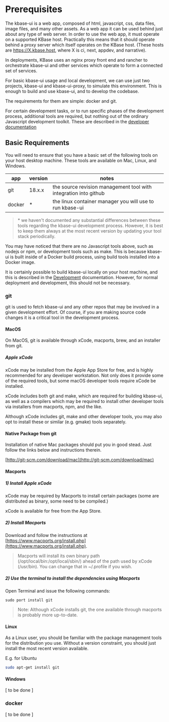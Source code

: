 # Prerequisites

The kbase-ui is a web app, composed of html, javascript, css, data files, image files, and many other assets. As a web app it can be used behind just about any type of web server. In order to use the web app, it must operate on a supported KBase host. Practically this means that it should operate behind a proxy server which itself operates on the KBase host. (These hosts are https://X.kbase.host, where X is ci, next, appdev, and narrative).

In deployments, KBase uses an nginx proxy front end and rancher to orchestrate kbase-ui and other services which operate to form a connected set of services.

For basic kbase-ui usage and local development, we can use just two projects, kbase-ui and kbase-ui-proxy, to simulate this environment. This is enough to build and use kbase-ui, and to develop the codebase.

The requirements for them are simple: docker and git.

For certain development tasks, or to run specific phases of the development process, additional tools are required, but nothing out of the ordinary Javascript development toolkit. These are described in the [developer documentation](../development/README.md)

## Basic Requirements

You will need to ensure that you have a basic set of the following tools on your host desktop machine. These tools are available on Mac, Linux, and Windows.

| app | version | notes |
|-----|---------|------ |
| git    | 18.x.x | the source revision management tool with integration into github |
| docker | * | the linux container manager you will use to run kbase-ui |

> \* we haven't documented any substantial differences between these tools regarding the kbase-ui development process. However, it is best to keep them always at the most recent version by updating your tool stack periodically.

You may have noticed that there are no Javascript tools above, such as nodejs or npm, or development tools such as make. This is because kbase-ui is built inside of a Docker build process, using build tools installed into a Docker image.

It is certainly possible to build kbase-ui locally on your host machine, and this is described in the [Development](../development/README.md) documentation. However, for normal deployment and development, this should not be necessary.


### git

git is used to fetch kbase-ui and any other repos that may be involved in a given development effort. Of course, if you are making source code changes it is a critical tool in the development process.

#### MacOS

On MacOS, git is available through xCode, macports, brew, and an installer from git.

##### Apple xCode

xCode may be installed from the Apple App Store for free, and is highly recommended for any developer workstation. Not only does it provide some of the required tools, but some macOS developer tools require xCode be installed.

xCode includes both git and make, which are required for building kbase-ui, as well as a compilers which may be required to install other developer tools via installers from macports, npm, and the like.

Although xCode includes git, make and other developer tools, you may also opt to install these or similar (e.g. gmake) tools separately.


#### Native Package from git

Installation of native Mac packages should put you in good stead. Just follow the links below and instructions therein.

[http://git-scm.com/download/mac](http://git-scm.com/download/mac)

#### Macports

##### 1) Install Apple xCode

xCode may be required by Macports to install certain packages (some are distributed as binary, some need to be compiled.)

xCode is available for free from the App Store.

##### 2) Install Macports

Download and follow the instructions at [https://www.macports.org/install.php](https://www.macports.org/install.php).

> Macports will install its own binary path (/opt/local/bin:/opt/local/sbin/) ahead of the path used by xCode (/usr/bin). You can change that in ~/.profile if you wish.

##### 2) Use the terminal to install the dependencies using Macports

Open Terminal and issue the following commands:

```
sudo port install git
```

> Note: Although xCode installs git, the one available through macports is probably more up-to-date.

#### Linux

As a Linux user, you should be familiar with the package management tools for the distribution you use. Without a version constraint, you should just install the most recent version available.

E.g. for Ubuntu

```bash
sudo apt-get install git
```

#### Windows

[ to be done ]

### docker 

[ to be done ]

